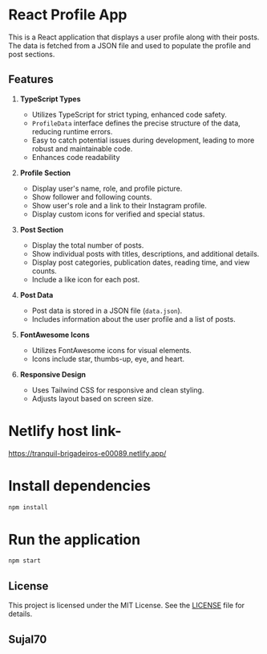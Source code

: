 # React Profile App

This is a React application that displays a user profile along with their posts. The data is fetched from a JSON file and used to populate the profile and post sections.

## Features

1. **TypeScript Types**
   - Utilizes TypeScript for strict typing, enhanced code safety.
   - `ProfileData` interface defines the precise structure of the data, reducing runtime errors.
   - Easy to catch potential issues during development, leading to more robust and maintainable code.
   - Enhances code readability 

2. **Profile Section**
   - Display user's name, role, and profile picture.
   - Show follower and following counts.
   - Show user's role and a link to their Instagram profile.
   - Display custom icons for verified and special status.

3. **Post Section**
   - Display the total number of posts.
   - Show individual posts with titles, descriptions, and additional details.
   - Display post categories, publication dates, reading time, and view counts.
   - Include a like icon for each post.

4. **Post Data**
   - Post data is stored in a JSON file (`data.json`).
   - Includes information about the user profile and a list of posts.

5. **FontAwesome Icons**
   - Utilizes FontAwesome icons for visual elements.
   - Icons include star, thumbs-up, eye, and heart.

6. **Responsive Design**
   - Uses Tailwind CSS for responsive and clean styling.
   - Adjusts layout based on screen size.

# Netlify host link-
 https://tranquil-brigadeiros-e00089.netlify.app/ 

# Install dependencies
```bash
npm install
```
# Run the application
```bash
npm start
```

## License

This project is licensed under the MIT License. See the [LICENSE](LICENSE) file for details.

## Sujal70
